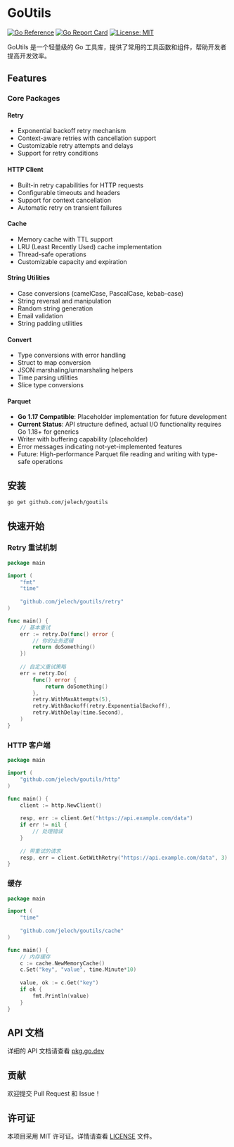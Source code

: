 # GoUtils

[![Go Reference](https://pkg.go.dev/badge/github.com/jelech/goutils.svg)](https://pkg.go.dev/github.com/jelech/goutils)
[![Go Report Card](https://goreportcard.com/badge/github.com/jelech/goutils)](https://goreportcard.com/report/github.com/jelech/goutils)
[![License: MIT](https://img.shields.io/badge/License-MIT-yellow.svg)](https://opensource.org/licenses/MIT)

GoUtils 是一个轻量级的 Go 工具库，提供了常用的工具函数和组件，帮助开发者提高开发效率。

## Features

### Core Packages

#### Retry
- Exponential backoff retry mechanism
- Context-aware retries with cancellation support
- Customizable retry attempts and delays
- Support for retry conditions

#### HTTP Client
- Built-in retry capabilities for HTTP requests
- Configurable timeouts and headers
- Support for context cancellation
- Automatic retry on transient failures

#### Cache
- Memory cache with TTL support
- LRU (Least Recently Used) cache implementation
- Thread-safe operations
- Customizable capacity and expiration

#### String Utilities
- Case conversions (camelCase, PascalCase, kebab-case)
- String reversal and manipulation
- Random string generation
- Email validation
- String padding utilities

#### Convert
- Type conversions with error handling
- Struct to map conversion
- JSON marshaling/unmarshaling helpers
- Time parsing utilities
- Slice type conversions

#### Parquet
- **Go 1.17 Compatible**: Placeholder implementation for future development
- **Current Status**: API structure defined, actual I/O functionality requires Go 1.18+ for generics
- Writer with buffering capability (placeholder)
- Error messages indicating not-yet-implemented features
- Future: High-performance Parquet file reading and writing with type-safe operations

## 安装

```bash
go get github.com/jelech/goutils
```

## 快速开始

### Retry 重试机制

```go
package main

import (
    "fmt"
    "time"
    
    "github.com/jelech/goutils/retry"
)

func main() {
    // 基本重试
    err := retry.Do(func() error {
        // 你的业务逻辑
        return doSomething()
    })
    
    // 自定义重试策略
    err = retry.Do(
        func() error {
            return doSomething()
        },
        retry.WithMaxAttempts(5),
        retry.WithBackoff(retry.ExponentialBackoff),
        retry.WithDelay(time.Second),
    )
}
```

### HTTP 客户端

```go
package main

import (
    "github.com/jelech/goutils/http"
)

func main() {
    client := http.NewClient()
    
    resp, err := client.Get("https://api.example.com/data")
    if err != nil {
        // 处理错误
    }
    
    // 带重试的请求
    resp, err = client.GetWithRetry("https://api.example.com/data", 3)
}
```

### 缓存

```go
package main

import (
    "time"
    
    "github.com/jelech/goutils/cache"
)

func main() {
    // 内存缓存
    c := cache.NewMemoryCache()
    c.Set("key", "value", time.Minute*10)
    
    value, ok := c.Get("key")
    if ok {
        fmt.Println(value)
    }
}
```


## API 文档

详细的 API 文档请查看 [pkg.go.dev](https://pkg.go.dev/github.com/jelech/goutils)

## 贡献

欢迎提交 Pull Request 和 Issue！

## 许可证

本项目采用 MIT 许可证。详情请查看 [LICENSE](LICENSE) 文件。
